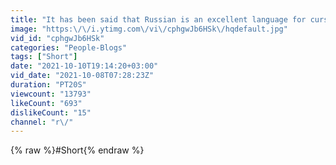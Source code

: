 ```yaml
---
title: "It has been said that Russian is an excellent language for cursing and insults  Russian speakers of"
image: "https:\/\/i.ytimg.com\/vi\/cphgwJb6HSk\/hqdefault.jpg"
vid_id: "cphgwJb6HSk"
categories: "People-Blogs"
tags: ["Short"]
date: "2021-10-10T19:14:20+03:00"
vid_date: "2021-10-08T07:28:23Z"
duration: "PT20S"
viewcount: "13793"
likeCount: "693"
dislikeCount: "15"
channel: "r\/"
---
```

{% raw %}#Short{% endraw %}
